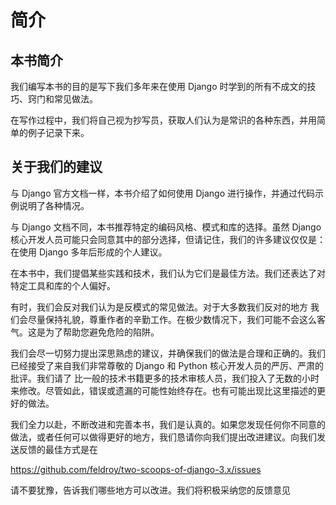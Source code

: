 # 简介
## 本书简介
我们编写本书的目的是写下我们多年来在使用 Django 时学到的所有不成文的技巧、窍门和常见做法。  

在写作过程中，我们将自己视为抄写员，获取人们认为是常识的各种东西，并用简单的例子记录下来。  
## 关于我们的建议
与 Django 官方文档一样，本书介绍了如何使用 Django 进行操作，并通过代码示例说明了各种情况。

与 Django 文档不同，本书推荐特定的编码风格、模式和库的选择。虽然 Django 核心开发人员可能只会同意其中的部分选择，但请记住，我们的许多建议仅仅是：在使用 Django 多年后形成的个人建议。  

在本书中，我们提倡某些实践和技术，我们认为它们是最佳方法。我们还表达了对特定工具和库的个人偏好。  

有时，我们会反对我们认为是反模式的常见做法。对于大多数我们反对的地方
我们会尽量保持礼貌，尊重作者的辛勤工作。在极少数情况下，我们可能不会这么客气。这是为了帮助您避免危险的陷阱。  

我们会尽一切努力提出深思熟虑的建议，并确保我们的做法是合理和正确的。我们已经接受了来自我们非常尊敬的 Django 和 Python 核心开发人员的严厉、严肃的批评。我们请了
比一般的技术书籍更多的技术审核人员，我们投入了无数的小时来修改。尽管如此，错误或遗漏的可能性始终存在。也有可能出现比这里描述的更好的做法。


我们全力以赴，不断改进和完善本书，我们是认真的。如果您发现任何你不同意的做法，或者任何可以做得更好的地方，我们恳请你向我们提出改进建议。向我们发送反馈的最佳方式是在

<https://github.com/feldroy/two-scoops-of-django-3.x/issues>

请不要犹豫，告诉我们哪些地方可以改进。我们将积极采纳您的反馈意见